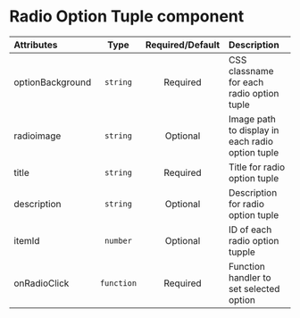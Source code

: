 # Radio Option Tuple component

<table>
    <thead>
        <tr>
            <th style="text-align:left;">Attributes</th>
            <th style="text-align:center;">Type</th>
            <th style="text-align:center;">Required/Default</th>
            <th style="text-align:left;">Description</th>
        </tr>
    </thead>
    <tbody>
        <tr>
            <td style="text-align:left;">optionBackground</td>
            <td style="text-align:center;"><code>string</code></td>
            <td style="text-align:center;">Required</td>
            <td style="text-align:left;">CSS classname for each radio option tuple</td>
        </tr>
        <tr>
            <td style="text-align:left;">radioimage</td>
            <td style="text-align:center;"><code>string</code></td>
            <td style="text-align:center;">Optional</td>
            <td style="text-align:left;">Image path to display in each radio option tuple</td>
        </tr>
        <tr>
            <td style="text-align:left;">title</td>
            <td style="text-align:center;"><code>string</code></td>
            <td style="text-align:center;">Required</td>
            <td style="text-align:left;">Title for radio option tuple</td>
        </tr>
        <tr>
            <td style="text-align:left;">description</td>
            <td style="text-align:center;"><code>string</code></td>
            <td style="text-align:center;">Optional</td>
            <td style="text-align:left;">Description for radio option tuple</td>
        </tr>
        <tr>
            <td style="text-align:left;">itemId</td>
            <td style="text-align:center;"><code>number</code></td>
            <td style="text-align:center;">Optional</td>
            <td style="text-align:left;">ID of each radio option tupple</td>
        </tr>
        <tr>
            <td style="text-align:left;">onRadioClick</td>
            <td style="text-align:center;"><code>function</code></td>
            <td style="text-align:center;">Required</td>
            <td style="text-align:left;">Function handler to set selected option</td>
        </tr>
    </tbody>
</table>

